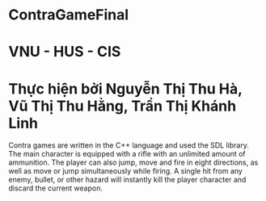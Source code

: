 # ContraGameFinal
# VNU - HUS - CIS
# Thực hiện bởi Nguyễn Thị Thu Hà, Vũ Thị Thu Hằng, Trần Thị Khánh Linh

Contra games are written in the C++ language and used the SDL library. The main character is equipped with a rifle with an unlimited amount of ammunition. The player can also jump, move and fire in eight directions, as well as move or jump simultaneously while firing. A single hit from any enemy, bullet, or other hazard will instantly kill the player character and discard the current weapon.
